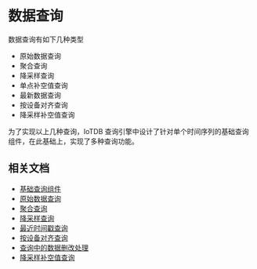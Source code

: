 <!--

    Licensed to the Apache Software Foundation (ASF) under one
    or more contributor license agreements.  See the NOTICE file
    distributed with this work for additional information
    regarding copyright ownership.  The ASF licenses this file
    to you under the Apache License, Version 2.0 (the
    "License"); you may not use this file except in compliance
    with the License.  You may obtain a copy of the License at
    
        http://www.apache.org/licenses/LICENSE-2.0
    
    Unless required by applicable law or agreed to in writing,
    software distributed under the License is distributed on an
    "AS IS" BASIS, WITHOUT WARRANTIES OR CONDITIONS OF ANY
    KIND, either express or implied.  See the License for the
    specific language governing permissions and limitations
    under the License.

-->

# 数据查询

数据查询有如下几种类型

* 原始数据查询
* 聚合查询
* 降采样查询
* 单点补空值查询
* 最新数据查询
* 按设备对齐查询
* 降采样补空值查询

为了实现以上几种查询，IoTDB 查询引擎中设计了针对单个时间序列的基础查询组件，在此基础上，实现了多种查询功能。

## 相关文档

* [基础查询组件](/zh/SystemDesign/5-DataQuery/2-SeriesReader.html)
* [原始数据查询](/zh/SystemDesign/5-DataQuery/3-RawDataQuery.html)
* [聚合查询](/zh/SystemDesign/5-DataQuery/4-AggregationQuery.html)
* [降采样查询](/zh/SystemDesign/5-DataQuery/5-GroupByQuery.html)
* [最近时间戳查询](/zh/SystemDesign/5-DataQuery/6-LastQuery.html)
* [按设备对齐查询](/zh/SystemDesign/5-DataQuery/7-AlignByDeviceQuery.html)
* [查询中的数据删改处理](/zh/SystemDesign/5-DataQuery/8-ModificationHandle.html)
* [降采样补空值查询](/zh/SystemDesign/5-DataQuery/9-GroupByFillQuery.html)
